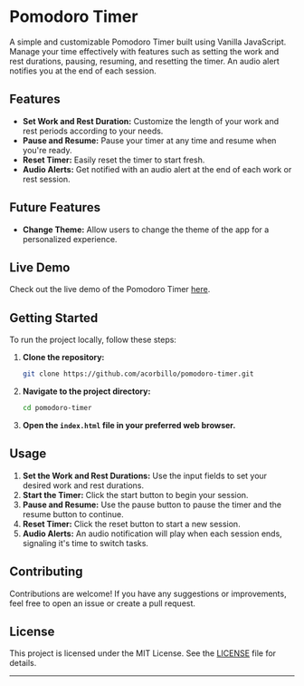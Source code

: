 # Pomodoro Timer

A simple and customizable Pomodoro Timer built using Vanilla JavaScript. Manage your time effectively with features such as setting the work and rest durations, pausing, resuming, and resetting the timer. An audio alert notifies you at the end of each session.

## Features

- **Set Work and Rest Duration:** Customize the length of your work and rest periods according to your needs.
- **Pause and Resume:** Pause your timer at any time and resume when you're ready.
- **Reset Timer:** Easily reset the timer to start fresh.
- **Audio Alerts:** Get notified with an audio alert at the end of each work or rest session.

## Future Features

- **Change Theme:** Allow users to change the theme of the app for a personalized experience.

## Live Demo

Check out the live demo of the Pomodoro Timer [here](https://acorbillo.github.io/pomodoro-timer/).

## Getting Started

To run the project locally, follow these steps:

1. **Clone the repository:**
   ```bash
   git clone https://github.com/acorbillo/pomodoro-timer.git
   ```
2. **Navigate to the project directory:**
   ```bash
   cd pomodoro-timer
   ```
3. **Open the `index.html` file in your preferred web browser.**

## Usage

1. **Set the Work and Rest Durations:** Use the input fields to set your desired work and rest durations.
2. **Start the Timer:** Click the start button to begin your session.
3. **Pause and Resume:** Use the pause button to pause the timer and the resume button to continue.
4. **Reset Timer:** Click the reset button to start a new session.
5. **Audio Alerts:** An audio notification will play when each session ends, signaling it's time to switch tasks.

## Contributing

Contributions are welcome! If you have any suggestions or improvements, feel free to open an issue or create a pull request.

## License

This project is licensed under the MIT License. See the [LICENSE](LICENSE) file for details.

---